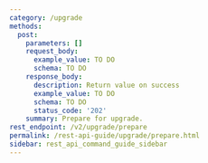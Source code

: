 ```yaml
---
category: /upgrade
methods:
  post:
    parameters: []
    request_body:
      example_value: TO DO
      schema: TO DO
    response_body:
      description: Return value on success
      example_value: TO DO
      schema: TO DO
      status_code: '202'
    summary: Prepare for upgrade.
rest_endpoint: /v2/upgrade/prepare
permalink: /rest-api-guide/upgrade/prepare.html
sidebar: rest_api_command_guide_sidebar
---
```

